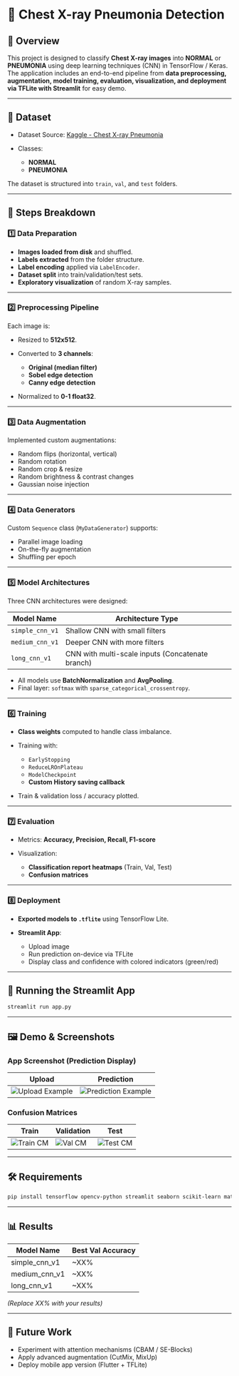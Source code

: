 # 🩻 Chest X-ray Pneumonia Detection

## 📄 Overview

This project is designed to classify **Chest X-ray images** into **NORMAL** or **PNEUMONIA** using deep learning techniques (CNN) in TensorFlow / Keras. The application includes an end-to-end pipeline from **data preprocessing, augmentation, model training, evaluation, visualization, and deployment via TFLite with Streamlit** for easy demo.

---

## 📂 Dataset

* Dataset Source: [Kaggle - Chest X-ray Pneumonia](https://www.kaggle.com/datasets/paultimothymooney/chest-xray-pneumonia)
* Classes:

  * **NORMAL**
  * **PNEUMONIA**

The dataset is structured into `train`, `val`, and `test` folders.

---

## 🔧 Steps Breakdown

### 1️⃣ **Data Preparation**

* **Images loaded from disk** and shuffled.
* **Labels extracted** from the folder structure.
* **Label encoding** applied via `LabelEncoder`.
* **Dataset split** into train/validation/test sets.
* **Exploratory visualization** of random X-ray samples.

---

### 2️⃣ **Preprocessing Pipeline**

Each image is:

* Resized to **512x512**.
* Converted to **3 channels**:

  * **Original (median filter)**
  * **Sobel edge detection**
  * **Canny edge detection**
* Normalized to **0-1 float32**.

---

### 3️⃣ **Data Augmentation**

Implemented custom augmentations:

* Random flips (horizontal, vertical)
* Random rotation
* Random crop & resize
* Random brightness & contrast changes
* Gaussian noise injection

---

### 4️⃣ **Data Generators**

Custom `Sequence` class (`MyDataGenerator`) supports:

* Parallel image loading
* On-the-fly augmentation
* Shuffling per epoch

---

### 5️⃣ **Model Architectures**

Three CNN architectures were designed:

| Model Name      | Architecture Type                                |
| --------------- | ------------------------------------------------ |
| `simple_cnn_v1` | Shallow CNN with small filters                   |
| `medium_cnn_v1` | Deeper CNN with more filters                     |
| `long_cnn_v1`   | CNN with multi-scale inputs (Concatenate branch) |

* All models use **BatchNormalization** and **AvgPooling**.
* Final layer: `softmax` with `sparse_categorical_crossentropy`.

---

### 6️⃣ **Training**

* **Class weights** computed to handle class imbalance.
* Training with:

  * `EarlyStopping`
  * `ReduceLROnPlateau`
  * `ModelCheckpoint`
  * **Custom History saving callback**
* Train & validation loss / accuracy plotted.

---

### 7️⃣ **Evaluation**

* Metrics: **Accuracy, Precision, Recall, F1-score**
* Visualization:

  * **Classification report heatmaps** (Train, Val, Test)
  * **Confusion matrices**

---

### 8️⃣ **Deployment**

* **Exported models to `.tflite`** using TensorFlow Lite.
* **Streamlit App**:

  * Upload image
  * Run prediction on-device via TFLite
  * Display class and confidence with colored indicators (green/red)

---

## 🚀 Running the Streamlit App

```bash
streamlit run app.py
```

---

## 🖼️ Demo & Screenshots

### App Screenshot (Prediction Display)

| Upload                                       | Prediction                                           |
| -------------------------------------------- | ---------------------------------------------------- |
| ![Upload Example](assets/upload_example.png) | ![Prediction Example](assets/prediction_example.png) |

### Confusion Matrices

| Train                            | Validation                   | Test                           |
| -------------------------------- | ---------------------------- | ------------------------------ |
| ![Train CM](assets/train_cm.png) | ![Val CM](assets/val_cm.png) | ![Test CM](assets/test_cm.png) |

---

## 🛠️ Requirements

```bash
pip install tensorflow opencv-python streamlit seaborn scikit-learn matplotlib numpy
```

---

## 📊 Results

| Model Name      | Best Val Accuracy |
| --------------- | ----------------- |
| simple\_cnn\_v1 | \~XX%             |
| medium\_cnn\_v1 | \~XX%             |
| long\_cnn\_v1   | \~XX%             |

*(Replace XX% with your results)*

---

## 📌 Future Work

* Experiment with attention mechanisms (CBAM / SE-Blocks)
* Apply advanced augmentation (CutMix, MixUp)
* Deploy mobile app version (Flutter + TFLite)
